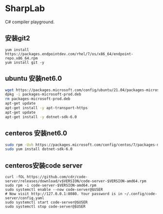 # SharpLab

C# compiler playground.

## 安装git2

```
yum install https://packages.endpointdev.com/rhel/7/os/x86_64/endpoint-repo.x86_64.rpm
yum install git -y
```

## ubuntu 安装net6.0

```bash
wget https://packages.microsoft.com/config/ubuntu/21.04/packages-microsoft-prod.deb -O packages-microsoft-prod.deb
dpkg -i packages-microsoft-prod.deb
rm packages-microsoft-prod.deb
apt-get update
apt-get install -y apt-transport-https 
apt-get update 
apt-get install -y dotnet-sdk-6.0
```

## centeros 安装net6.0

```bash
sudo rpm -Uvh https://packages.microsoft.com/config/centos/7/packages-microsoft-prod.rpm
sudo yum install dotnet-sdk-6.0 
```

## centeros安装code server

```
curl -fOL https://github.com/cdr/code-server/releases/download/v$VERSION/code-server-$VERSION-amd64.rpm
sudo rpm -i code-server-$VERSION-amd64.rpm
sudo systemctl enable --now code-server@$USER
# Now visit http://127.0.0.1:8080. Your password is in ~/.config/code-server/config.yaml
sudo systemctl start code-server@$USER
sudo systemctl stop code-server@$USER
```
